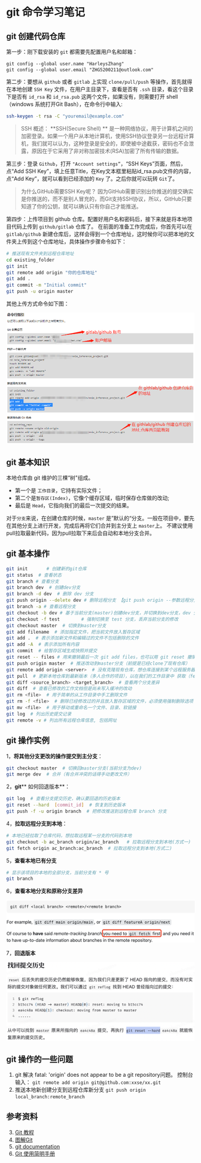 # git 命令学习笔记
## git 创建代码仓库
第一步：刚下载安装的 `git` 都需要先配置用户名和邮箱：

```Plain Text
git config --global user.name "HarleysZhang"
git config --global user.email "ZHG5200211@outlook.com"
```
第二步：要想从 `github` 或者 `gitlab` 上实现 `clone/pull/push` 等操作，首先就得在本地创建 `SSH Key` 文件，在用户主目录下，查看是否有 `.ssh` 目录，看这个目录下是否有 `id_rsa` 和 `id_rsa.pub` 这两个文件，如果没有，则需要打开 shell（windows 系统打开Git Bash），在命令行中输入:

```bash
ssh-keygen -t rsa -C "youremail@example.com"
```
> SSH 概述： \*\*SSH(Secure Shell) \*\* 是一种网络协议，用于计算机之间的加密登录。如果一个用户从本地计算机，使用SSH协议登录另一台远程计算机，我们就可以认为，这种登录是安全的，即使被中途截获，密码也不会泄露，原因在于它采用了非对称加密技术(RSA)加密了所有传输的数据。

第三步：登录 `Github`，打开 `"Account settings”`，“SSH Keys”页面，然后，点“Add SSH Key”，填上任意Title，在Key文本框里粘贴id\_rsa.pub文件的内容，点“Add Key”，就可以看到已经添加的 `Key` 了。之后你就可以玩转 `Git`了。

> 为什么GitHub需要SSH Key呢？
因为GitHub需要识别出你推送的提交确实是你推送的，而不是别人冒充的，而Git支持SSH协议，所以，GitHub只要知道了你的公钥，就可以确认只有你自己才能推送。

第四步：上传项目到 github 仓库。配置好用户名和密码后，接下来就是将本地项目代码上传到 `github/gitlab` 仓库了。
在前面的准备工作完成后，你首先可以在 `gitlab/github` 新建仓库后，这样会得到一个仓库地址，这时候你可以把本地的文件夹上传到这个仓库地址，具体操作步骤命令如下：

```bash
# 推送现有文件夹到远程仓库地址
cd existing_folder
git init
git remote add origin "你的仓库地址"
git add .
git commit -m "Initial commit"
git push -u origin master
```
其他上传方式命令如下图：

![image](images/fc92417a-079c-4bb9-8d34-0fb3a68eb096.png)

## git 基本知识
本地仓库由 git 维护的三棵“树"组成。

* 第一个是 `工作目录`，它持有实际文件；
* 第二个是`暂存区(Index)`，它像个缓存区域，临时保存仓库做的改动;
* 最后是 `Head`，它指向我们的最后一次提交的结果。

对于`分支`来说，在创建仓库的时候，`master` 是”默认的“分支。一般在项目中，要先在其他分支上进行开发，完成后再将它们合并到主分支上 `master`上。
不建议使用pull拉取最新代码，因为pull拉取下来后会自动和本地分支合并。

## git 基本操作
```bash
git init       # 创建新的git仓库
git status  # 查看状态
git branch # 查看分支
git branch dev  # 创建dev分支
git branch -d dev  # 删除 dev 分支
git push origin --delete dev # 删除远程分支 【git push origin --参数远程分支名称】
git branch -a # 查看远程分支
git checkout -b dev # 基于当前分支(master)创建dev分支，并切换到dev分支，dev 分支会关联到 master 分支上
git checkout -f test        # 强制切换至 test 分支，丢弃当前分支的修改
git checkout master  # 切换到master分支
git add filename  # 添加指定文件，把当前文件放入暂存区域
git add .  # 表示添加新文件和编辑过的文件不包括删除的文件
git add -A  # 表示添加所有内容
git commit  # 给暂存区域生成快照并提交
git reset -- files # 用来撤销最后一次 git add files，也可以用 git reset 撤销所有暂存区域文件
git push origin master  # 推送改动到master分支（前提是已经clone了现有仓库）
git remote add origin <server>  # 没有克隆现有仓库，想仓库连接到某个远程服务器
git pull  # 更新本地仓库到最新版本（多人合作的项目），以在我们的工作目录中 获取（fetch） 并 合并（merge） 远端的改动
git diff <source_branch> <target_branch>  # 查看两个分支差异
git diff  # 查看已修改的工作文档但是尚未写入缓冲的改动
git rm <file>  # 用于简单的从工作目录中手工删除文件
git rm -f <file>  # 删除已经修改过的并且放入暂存区域的文件，必须使用强制删除选项 -f
git mv <file>  # 用于移动或重命名一个文件、目录、软链接
git log  # 列出历史提交记录
git remote -v # 列出所有远程仓库信息, 包括网址
```
## git 操作实例
1，**将其他分支更改的操作提交到主分支**：

```bash
git checkout master  # 切换回master分支(当前分支为dev)
git merge dev  # 合并（有合并冲突的话得手动更改文件）
```
2，**git**** 如何回退版本**：

```bash
git log  # 查看分支提交历史，确认要回退的历史版本
git reset --hard  [commit_id]  # 恢复到历史版本
git push -f -u origin branch  # 把修改推送到远程仓库 branch 分支
```
4，**拉取远程分支到本地**：

```bash
# 本地已经拉取了仓库代码，想拉取远程某一分支的代码到本地
git checkout -b ac_branch origin/ac_branch   # 拉取远程分支到本地(方式一)
git fetch origin ac_branch:ac_branch  # 拉取远程分支到本地(方式二)
```
5，**查看本地已有分支**

```bash
# 显示该项目的本地的全部分支，当前分支有 * 号
git branch
```
6，**查看本地分支和原称分支差异**

![image](images/17e735cb-eb5d-482a-a364-2be3b3aef3c5.png)

7，**回退版本**

![image](images/4d420e56-98da-4c25-a9bc-07b4fc7bbad3.png)

## git 操作的一些问题
1. git 解决 fatal: 'origin' does not appear to be a git repository问题。
控制台输入：
`git remote add origin git@github.com:xxse/xx.git`
2. 推送本地新创建分支到远程仓库新分支
`git push origin local_branch:remote_branch`

## 参考资料
3. [Git 教程](https://www.runoob.com/git/git-tutorial.html)
4. [图解Git](http://marklodato.github.io/visual-git-guide/index-zh-cn.html)
5. [git documentation](https://git-scm.com/doc)
6. [Git 使用简明手册](https://opus.konghy.cn/git-guide/)
